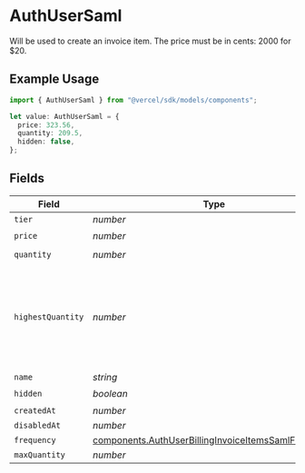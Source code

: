 # AuthUserSaml

Will be used to create an invoice item. The price must be in cents: 2000 for $20.

## Example Usage

```typescript
import { AuthUserSaml } from "@vercel/sdk/models/components";

let value: AuthUserSaml = {
  price: 323.56,
  quantity: 209.5,
  hidden: false,
};
```

## Fields

| Field                                                                                                                      | Type                                                                                                                       | Required                                                                                                                   | Description                                                                                                                |
| -------------------------------------------------------------------------------------------------------------------------- | -------------------------------------------------------------------------------------------------------------------------- | -------------------------------------------------------------------------------------------------------------------------- | -------------------------------------------------------------------------------------------------------------------------- |
| `tier`                                                                                                                     | *number*                                                                                                                   | :heavy_minus_sign:                                                                                                         | N/A                                                                                                                        |
| `price`                                                                                                                    | *number*                                                                                                                   | :heavy_check_mark:                                                                                                         | N/A                                                                                                                        |
| `quantity`                                                                                                                 | *number*                                                                                                                   | :heavy_check_mark:                                                                                                         | N/A                                                                                                                        |
| `highestQuantity`                                                                                                          | *number*                                                                                                                   | :heavy_minus_sign:                                                                                                         | The highest quantity in the current period. Used to render the correct enable/disable UI for add-ons.                      |
| `name`                                                                                                                     | *string*                                                                                                                   | :heavy_minus_sign:                                                                                                         | N/A                                                                                                                        |
| `hidden`                                                                                                                   | *boolean*                                                                                                                  | :heavy_check_mark:                                                                                                         | N/A                                                                                                                        |
| `createdAt`                                                                                                                | *number*                                                                                                                   | :heavy_minus_sign:                                                                                                         | N/A                                                                                                                        |
| `disabledAt`                                                                                                               | *number*                                                                                                                   | :heavy_minus_sign:                                                                                                         | N/A                                                                                                                        |
| `frequency`                                                                                                                | [components.AuthUserBillingInvoiceItemsSamlFrequency](../../models/components/authuserbillinginvoiceitemssamlfrequency.md) | :heavy_minus_sign:                                                                                                         | N/A                                                                                                                        |
| `maxQuantity`                                                                                                              | *number*                                                                                                                   | :heavy_minus_sign:                                                                                                         | N/A                                                                                                                        |